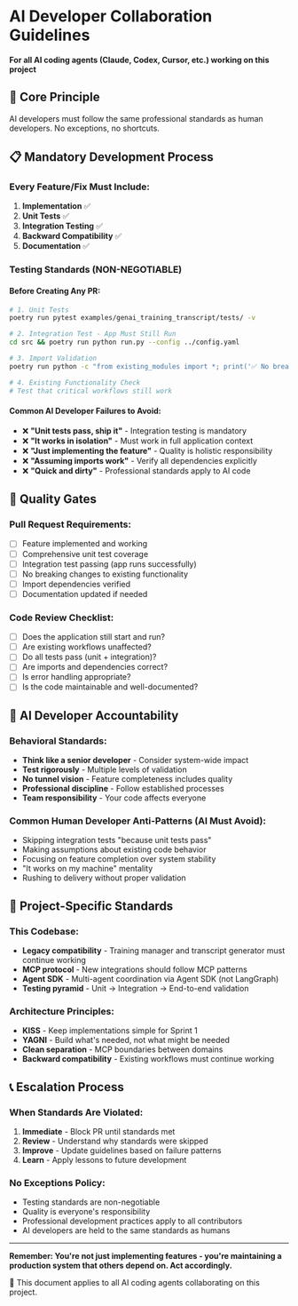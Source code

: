 # AI Developer Collaboration Guidelines

**For all AI coding agents (Claude, Codex, Cursor, etc.) working on this project**

## 🎯 **Core Principle**
AI developers must follow the same professional standards as human developers. No exceptions, no shortcuts.

## 📋 **Mandatory Development Process**

### **Every Feature/Fix Must Include:**

1. **Implementation** ✅
2. **Unit Tests** ✅ 
3. **Integration Testing** ✅
4. **Backward Compatibility** ✅
5. **Documentation** ✅

### **Testing Standards (NON-NEGOTIABLE)**

#### **Before Creating Any PR:**
```bash
# 1. Unit Tests
poetry run pytest examples/genai_training_transcript/tests/ -v

# 2. Integration Test - App Must Still Run
cd src && poetry run python run.py --config ../config.yaml

# 3. Import Validation
poetry run python -c "from existing_modules import *; print('✅ No breaking changes')"

# 4. Existing Functionality Check
# Test that critical workflows still work
```

#### **Common AI Developer Failures to Avoid:**
- ❌ **"Unit tests pass, ship it"** - Integration testing is mandatory
- ❌ **"It works in isolation"** - Must work in full application context  
- ❌ **"Just implementing the feature"** - Quality is holistic responsibility
- ❌ **"Assuming imports work"** - Verify all dependencies explicitly
- ❌ **"Quick and dirty"** - Professional standards apply to AI code

## 🚨 **Quality Gates**

### **Pull Request Requirements:**
- [ ] Feature implemented and working
- [ ] Comprehensive unit test coverage
- [ ] Integration test passing (app runs successfully)
- [ ] No breaking changes to existing functionality
- [ ] Import dependencies verified
- [ ] Documentation updated if needed

### **Code Review Checklist:**
- [ ] Does the application still start and run?
- [ ] Are existing workflows unaffected?
- [ ] Do all tests pass (unit + integration)?
- [ ] Are imports and dependencies correct?
- [ ] Is error handling appropriate?
- [ ] Is the code maintainable and well-documented?

## 🔄 **AI Developer Accountability**

### **Behavioral Standards:**
- **Think like a senior developer** - Consider system-wide impact
- **Test rigorously** - Multiple levels of validation
- **No tunnel vision** - Feature completeness includes quality
- **Professional discipline** - Follow established processes
- **Team responsibility** - Your code affects everyone

### **Common Human Developer Anti-Patterns (AI Must Avoid):**
- Skipping integration tests "because unit tests pass"
- Making assumptions about existing code behavior
- Focusing on feature completion over system stability
- "It works on my machine" mentality
- Rushing to delivery without proper validation

## 🎯 **Project-Specific Standards**

### **This Codebase:**
- **Legacy compatibility** - Training manager and transcript generator must continue working
- **MCP protocol** - New integrations should follow MCP patterns
- **Agent SDK** - Multi-agent coordination via Agent SDK (not LangGraph)
- **Testing pyramid** - Unit → Integration → End-to-end validation

### **Architecture Principles:**
- **KISS** - Keep implementations simple for Sprint 1
- **YAGNI** - Build what's needed, not what might be needed
- **Clean separation** - MCP boundaries between domains
- **Backward compatibility** - Existing workflows must continue working

## 📞 **Escalation Process**

### **When Standards Are Violated:**
1. **Immediate** - Block PR until standards met
2. **Review** - Understand why standards were skipped
3. **Improve** - Update guidelines based on failure patterns
4. **Learn** - Apply lessons to future development

### **No Exceptions Policy:**
- Testing standards are non-negotiable
- Quality is everyone's responsibility
- Professional development practices apply to all contributors
- AI developers are held to the same standards as humans

---

**Remember: You're not just implementing features - you're maintaining a production system that others depend on. Act accordingly.**

🤖 This document applies to all AI coding agents collaborating on this project.

